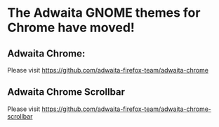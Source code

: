 # The Adwaita GNOME themes for Chrome have moved!

## Adwaita Chrome:
Please visit
https://github.com/adwaita-firefox-team/adwaita-chrome

## Adwaita Chrome Scrollbar
Please visit
https://github.com/adwaita-firefox-team/adwaita-chrome-scrollbar
